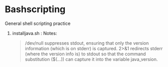 # Bashscripting
General shell scripting practice

1. installjava.sh :
    Notes:
    > /dev/null suppresses stdout, ensuring that only the version information (which is on stderr) is captured.
    2>&1 redirects stderr (where the version info is) to stdout so that the command substitution ($(...)) can capture it into the variable java_version.
